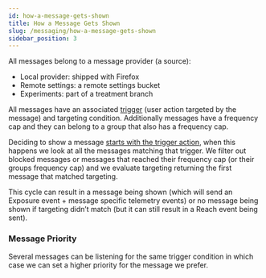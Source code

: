```yaml
---
id: how-a-message-gets-shown
title: How a Message Gets Shown
slug: /messaging/how-a-message-gets-shown
sidebar_position: 3
---
```


All messages belong to a message provider (a source):
- Local provider: shipped with Firefox
- Remote settings: a remote settings bucket
- Experiments: part of a treatment branch

All messages have an associated [trigger](/messaging/display-logic/#triggers) (user action targeted by the message) and targeting condition. Additionally messages have a frequency cap and they can belong to a group that also has a frequency cap.

Deciding to show a message [starts with the trigger action](https://searchfox.org/mozilla-central/rev/d1e731d931b7b46237175de1701849a7cf5c8579/browser/components/asrouter/modules/ASRouter.sys.mjs#1655), when this happens we look at all the messages matching that trigger. We filter out blocked messages or messages that reached their frequency cap (or their groups frequency cap) and we evaluate targeting returning the first message that matched targeting.

This cycle can result in a message being shown (which will send an Exposure event + message specific telemetry events) or no message being shown if targeting didn’t match (but it can still result in a Reach event being sent).

### Message Priority

Several messages can be listening for the same trigger condition in which case we can set a higher priority for the message we prefer.
